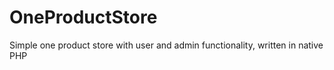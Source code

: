 # OneProductStore
Simple one product store with user and admin functionality, written in native PHP
